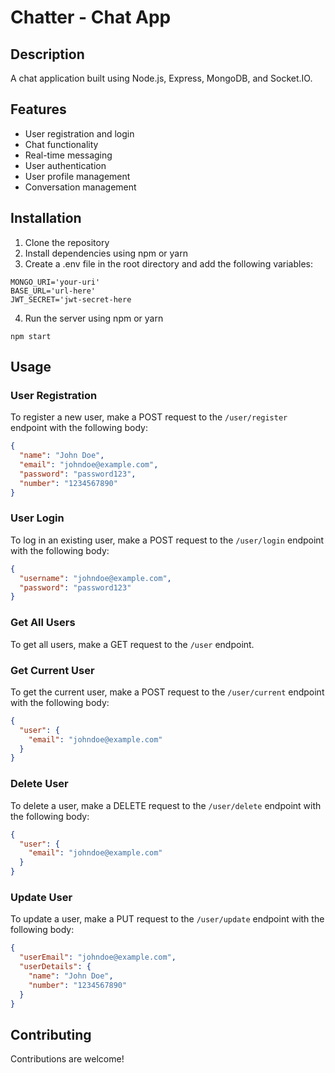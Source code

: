 <!-- Readme File -->

# Chatter - Chat App

## Description

A chat application built using Node.js, Express, MongoDB, and Socket.IO.

## Features

- User registration and login
- Chat functionality
- Real-time messaging
- User authentication
- User profile management
- Conversation management

## Installation

1. Clone the repository
2. Install dependencies using npm or yarn
3. Create a .env file in the root directory and add the following variables:

```
MONGO_URI='your-uri'
BASE_URL='url-here'
JWT_SECRET='jwt-secret-here
```

4. Run the server using npm or yarn

```
npm start
```

## Usage

### User Registration

To register a new user, make a POST request to the `/user/register` endpoint with the following body:

```json
{
  "name": "John Doe",
  "email": "johndoe@example.com",
  "password": "password123",
  "number": "1234567890"
}
```

### User Login

To log in an existing user, make a POST request to the `/user/login` endpoint with the following body:

```json
{
  "username": "johndoe@example.com",
  "password": "password123"
}
```

### Get All Users

To get all users, make a GET request to the `/user` endpoint.

### Get Current User

To get the current user, make a POST request to the `/user/current` endpoint with the following body:

```json
{
  "user": {
    "email": "johndoe@example.com"
  }
}
```

### Delete User

To delete a user, make a DELETE request to the `/user/delete` endpoint with the following body:

```json
{
  "user": {
    "email": "johndoe@example.com"
  }
}
```

### Update User

To update a user, make a PUT request to the `/user/update` endpoint with the following body:

```json
{
  "userEmail": "johndoe@example.com",
  "userDetails": {
    "name": "John Doe",
    "number": "1234567890"
  }
}
```

## Contributing

Contributions are welcome!
